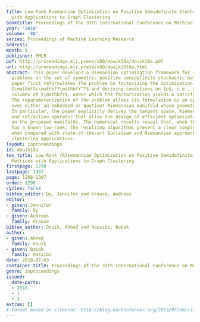 ```yaml
---
title: Low-Rank Riemannian Optimization on Positive Semidefinite Stochastic Matrices
  with Applications to Graph Clustering
booktitle: Proceedings of the 35th International Conference on Machine Learning
year: '2018'
volume: '80'
series: Proceedings of Machine Learning Research
address: 
month: 0
publisher: PMLR
pdf: http://proceedings.mlr.press/v80/douik18a/douik18a.pdf
url: http://proceedings.mlr.press/v80/douik2018a.html
abstract: This paper develops a Riemannian optimization framework for solving optimization
  problems on the set of symmetric positive semidefinite stochastic matrices. The
  paper first reformulates the problem by factorizing the optimization variable as
  $\mathbfX=\mathbfY\mathbfY^T$ and deriving conditions on $p$, i.e., the number of
  columns of $\mathbfY$, under which the factorization yields a satisfactory solution.
  The reparameterization of the problem allows its formulation as an optimization
  over either an embedded or quotient Riemannian manifold whose geometries are investigated.
  In particular, the paper explicitly derives the tangent space, Riemannian gradients
  and retraction operator that allow the design of efficient optimization methods
  on the proposed manifolds. The numerical results reveal that, when the optimal solution
  has a known low-rank, the resulting algorithms present a clear complexity advantage
  when compared with state-of-the-art Euclidean and Riemannian approaches for graph
  clustering applications.
layout: inproceedings
id: douik18a
tex_title: Low-Rank {R}iemannian Optimization on Positive Semidefinite Stochastic
  Matrices with Applications to Graph Clustering
firstpage: 1298
lastpage: 1307
page: 1298-1307
order: 1298
cycles: false
bibtex_editor: Dy, Jennifer and Krause, Andreas
editor:
- given: Jennifer
  family: Dy
- given: Andreas
  family: Krause
bibtex_author: Douik, Ahmed and Hassibi, Babak
author:
- given: Ahmed
  family: Douik
- given: Babak
  family: Hassibi
date: 2018-07-03
container-title: Proceedings of the 35th International Conference on Machine Learning
genre: inproceedings
issued:
  date-parts:
  - 2018
  - 7
  - 3
extras: []
# Format based on citeproc: http://blog.martinfenner.org/2013/07/30/citeproc-yaml-for-bibliographies/
---
```

